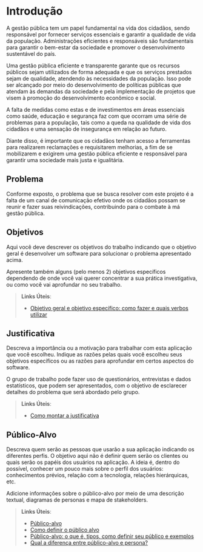 # Introdução

A gestão pública tem um papel fundamental na vida dos cidadãos, sendo responsável por fornecer serviços essenciais e garantir a qualidade de vida da população. Administrações eficientes e responsáveis são fundamentais para garantir o bem-estar da sociedade e promover o desenvolvimento sustentável do país.

Uma gestão pública eficiente e transparente garante que os recursos públicos sejam utilizados de forma adequada e que os serviços prestados sejam de qualidade, atendendo às necessidades da população. Isso pode ser alcançado por meio do desenvolvimento de políticas públicas que atendam às demandas da sociedade e pela implementação de projetos que visem à promoção do desenvolvimento econômico e social.

A falta de medidas como estas e de investimentos em áreas essenciais como saúde, educação e segurança faz com que ocorram uma série de problemas para a população, tais como a queda na qualidade de vida dos cidadãos e uma sensação de insegurança em relação ao futuro.

Diante disso, é importante que os cidadãos tenham acesso a ferramentas para realizarem reclamações e requisitarem melhorias, a fim de se mobilizarem e exigirem uma gestão pública eficiente e responsável para garantir uma sociedade mais justa e igualitária.

## Problema

Conforme exposto, o problema que se busca resolver com este projeto é a falta de um canal de comunicação efetivo onde os cidadãos possam se reunir e fazer suas reivindicações, contribuindo para o combate à má gestão pública.

## Objetivos

Aqui você deve descrever os objetivos do trabalho indicando que o objetivo geral é desenvolver um software para solucionar o problema apresentado acima. 

Apresente também alguns (pelo menos 2) objetivos específicos dependendo de onde você vai querer concentrar a sua prática investigativa, ou como você vai aprofundar no seu trabalho.
 
> **Links Úteis**:
> - [Objetivo geral e objetivo específico: como fazer e quais verbos utilizar](https://blog.mettzer.com/diferenca-entre-objetivo-geral-e-objetivo-especifico/)

## Justificativa

Descreva a importância ou a motivação para trabalhar com esta aplicação que você escolheu. Indique as razões pelas quais você escolheu seus objetivos específicos ou as razões para aprofundar em certos aspectos do software.

O grupo de trabalho pode fazer uso de questionários, entrevistas e dados estatísticos, que podem ser apresentados, com o objetivo de esclarecer detalhes do problema que será abordado pelo grupo.

> **Links Úteis**:
> - [Como montar a justificativa](https://guiadamonografia.com.br/como-montar-justificativa-do-tcc/)

## Público-Alvo

Descreva quem serão as pessoas que usarão a sua aplicação indicando os diferentes perfis. O objetivo aqui não é definir quem serão os clientes ou quais serão os papéis dos usuários na aplicação. A ideia é, dentro do possível, conhecer um pouco mais sobre o perfil dos usuários: conhecimentos prévios, relação com a tecnologia, relações
hierárquicas, etc.

Adicione informações sobre o público-alvo por meio de uma descrição textual, diagramas de personas e mapa de stakeholders.

> **Links Úteis**:
> - [Público-alvo](https://blog.hotmart.com/pt-br/publico-alvo/)
> - [Como definir o público alvo](https://exame.com/pme/5-dicas-essenciais-para-definir-o-publico-alvo-do-seu-negocio/)
> - [Público-alvo: o que é, tipos, como definir seu público e exemplos](https://klickpages.com.br/blog/publico-alvo-o-que-e/)
> - [Qual a diferença entre público-alvo e persona?](https://rockcontent.com/blog/diferenca-publico-alvo-e-persona/)
